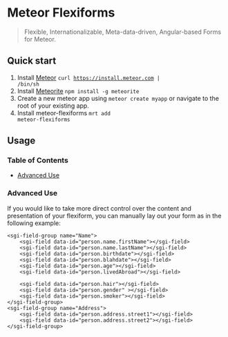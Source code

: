 Meteor Flexiforms
=================
> Flexible, Internationalizable, Meta-data-driven, Angular-based Forms for Meteor.

## Quick start
1. Install [Meteor](http://docs.meteor.com/#quickstart) <code>curl https://install.meteor.com | /bin/sh</code>
2. Install [Meteorite](https://github.com/oortcloud/meteorite#installing-meteorite) <code>npm install -g meteorite</code>
3. Create a new meteor app using <code>meteor create myapp</code> or navigate to the root of your existing app.
4. Install meteor-flexiforms <code>mrt add meteor-flexiforms</code>

## Usage
### Table of Contents
- [Advanced Use](http://github.com/pavlovich/meteor-flexiforms#advanced-use)

### Advanced Use
If you would like to take more direct control over the content and presentation of your flexiform, you can manually lay out your form as in the following example:

    <sgi-field-group name="Name">
        <sgi-field data-id="person.name.firstName"></sgi-field>
        <sgi-field data-id="person.name.lastName"></sgi-field>
        <sgi-field data-id="person.birthdate"></sgi-field>
        <sgi-field data-id="person.blahdate"></sgi-field>
        <sgi-field data-id="person.age"></sgi-field>
        <sgi-field data-id="person.livedAbroad"></sgi-field>

        <sgi-field data-id="person.hair"></sgi-field>
        <sgi-field data-id="person.gender" ></sgi-field>
        <sgi-field data-id="person.smoker"></sgi-field>
    </sgi-field-group>
    <sgi-field-group name="Address">
        <sgi-field data-id="person.address.street1"></sgi-field>
        <sgi-field data-id="person.address.street2"></sgi-field>
    </sgi-field-group>

